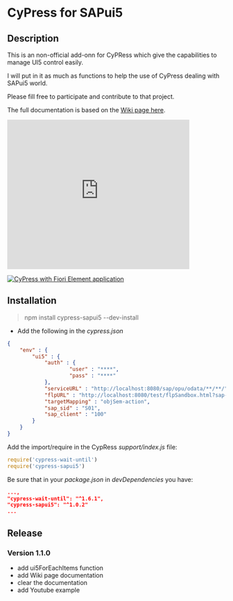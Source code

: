 # CyPress for SAPui5
## Description
This is an non-official add-onn for CyPRess which give the capabilities to manage UI5 control easily.

I will put in it as much as functions to help the use of CyPress dealing with SAPui5 world.

Please fill free to participate and contribute to that project.

The full documentation is based on the [Wiki page here](https://github.com/jberthe/cypress-sapui5/wiki).

<iframe width="420" height="345" src="https://www.youtube.com/embed/ddNqmIqvDws?autoplay=1&loop=1&playlist=ddNqmIqvDws" frameborder="0" allowfullscreen></iframe>

[![CyPress with Fiori Element application](https://i.imgur.com/vKb2F1B.png)](https://www.youtube.com/embed/ddNqmIqvDws?autoplay=1&loop=1&playlist=ddNqmIqvDws)
## Installation

> npm install cypress-sapui5 --dev-install

- Add the following in the *cypress.json* 

```json
{
    "env" : {
        "ui5" : {
            "auth" : {
                    "user" : "****",
                    "pass" : "****"
            },
            "serviceURL" : "http://localhost:8080/sap/opu/odata/**/**/",
            "flpURL" : "http://localhost:8080/test/flpSandbox.html?sap-language=FR",
            "targetMapping" : "objSem-action",
            "sap_sid" : "S01",
            "sap_client" : "100"
        }
    }
}
```
Add the import/require in the CypRess *support/index.js* file:

```js
require('cypress-wait-until')
require('cypress-sapui5')
```

Be sure that in your *package.json* in *devDependencies* you have:

```json
...,
"cypress-wait-until": "^1.6.1",
"cypress-sapui5": "^1.0.2"
...
```

## Release
### Version 1.1.0
* add ui5ForEachItems function
* add Wiki page documentation
* clear the documentation
* add Youtube example